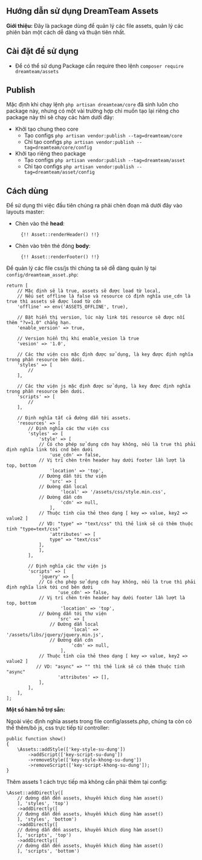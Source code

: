 ## Hướng dẫn sử dụng DreamTeam Assets ##

**Giới thiệu:** Đây là package dùng để quản lý các file assets, quản lý các phiên bản một cách dễ dàng và thuận tiên nhất.

## Cài đặt để sử dụng ##
- Để có thể sử dụng Package cần require theo lệnh `composer require dreamteam/assets`

## Publish ##

Mặc định khi chạy lệnh `php artisan dreamteam/core` đã sinh luôn cho package này, nhưng có một vài trường hợp chỉ muốn tạo lại riêng cho package này thì sẽ chạy các hàm dưới đây:

* Khởi tạo chung theo core
	- Tạo configs `php artisan vendor:publish --tag=dreamteam/core`
	- Chỉ tạo configs `php artisan vendor:publish --tag=dreamteam/core/config`
* Khởi tạo riêng theo package
	- Tạo configs `php artisan vendor:publish --tag=dreamteam/asset`
	- Chỉ tạo configs `php artisan vendor:publish --tag=dreamteam/asset/config`

## Cách dùng ##

Để sử dụng thì việc đầu tiên chúng ra phải chèn đoạn mã dưới đây vào layouts master:

- Chèn vào thẻ **head**: 
	
		{!! Asset::renderHeader() !!}

- Chèn vào trên thẻ đóng **body**: 

		{!! Asset::renderFooter() !!}

Để quản lý các file css/js thì chúng ta sẽ dễ dàng quản lý tại `config/dreamteam_asset.php`:

	return [
	    // Mặc định sẽ là true, assets sẽ được load từ local, 
	    // Nếu set offline là false và resource có định nghĩa use_cdn là true thì assets sẽ được load từ cdn
	    'offline' => env('ASSETS_OFFLINE', true),
	
	    // Bật hiển thị version, lúc này link tới resource sẽ được nối thêm "?v=1.0" chẳng hạn.
	    'enable_version' => true,
	
	    // Version hiển thị khi enable_vesion là true
	    'vesion' => '1.0',
	
	    // Các thư viện css mặc định được sử dụng, là key được định nghĩa trong phần resource bên dưới.
	    'styles' => [
	        //
	    ],
	
	    // Các thư viện js mặc định được sử dụng, là key được định nghĩa trong phần resource bên dưới.
	    'scripts' => [
	        //
	    ],
	
	    // Định nghĩa tất cả đường dẫn tới assets.
	    'resources' => [
	    	// Định nghĩa các thư viện css
	    	'styles' => [
	            'style' => [
			    // Có cho phép sử dụng cdn hay không, nếu là true thì phải định nghĩa link tới cnd bên dưới
		            'use_cdn' => false,
			    // Vị trí chèn trên header hay dưới footer lần lượt là top, bottom
		            'location' => 'top',
			    // Đường dẫn tới thư viện
		            'src' => [
				// Đường dẫn local
		            	'local' => '/assets/css/style.min.css',
				// Đường dẫn cdn
		            	'cdn' => null,
		            ],
			    // Thuộc tính của thẻ theo dạng [ key => value, key2 => value2 ]
			    // VD: "type" => "text/css" thì thẻ link sẽ có thêm thuộc tính "type=text/css"
		            'attributes' => [
			    	type" => "text/css"
			    ],
		        ],
	        ],
	
	        // Định nghĩa các thư viện js
	        'scripts' => [
	            'jquery' => [
			    // Có cho phép sử dụng cdn hay không, nếu là true thì phải định nghĩa link tới cnd bên dưới
	                   'use_cdn' => false,
			    // Vị trí chèn trên header hay dưới footer lần lượt là top, bottom
	                    'location' => 'top',
			    // Đường dẫn tới thư viện
	                   'src' => [
			    	// Đường dẫn local
	                    	'local' => '/assets/libs/jquery/jquery.min.js',
			    	// Đường dẫn cdn
	                    	'cdn' => null,
	                    ],
			    // Thuộc tính của thẻ theo dạng [ key => value, key2 => value2 ]
			   // VD: "async" => "" thì thẻ link sẽ có thêm thuộc tính "async"
	                   'attributes' => [],
	            ],
	        ],
	    ],
	];

**Một số hàm hỗ trợ sẵn:**

Ngoài việc định nghĩa assets trong file config/assets.php, chúng ta còn có thể thêm/bỏ js, css trực tiếp từ controller:

	public function show()
	{
		\Assets::addStyle(['key-style-su-dung'])
			->addScript(['key-script-su-dung'])
			->removeStyle(['key-style-khong-su-dung'])
			->removeScript(['key-script-khong-su-dung']);
	}

Thêm assets 1 cách trực tiếp mà không cần phải thêm tại config:

	\Asset::addDirectly([
		// đường dẫn đến assets, khuyến khich dùng hàm asset()
	    ], 'styles', 'top')
		->addDirectly([
		// đường dẫn đến assets, khuyến khich dùng hàm asset()
	    ], 'styles', 'bottom')
		->addDirectly([
		// đường dẫn đến assets, khuyến khich dùng hàm asset()
	    ], 'scripts', 'top')
		->addDirectly([
		// đường dẫn đến assets, khuyến khich dùng hàm asset()
	    ], 'scripts', 'bottom')
